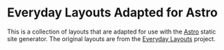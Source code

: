 # Everyday Layouts Adapted for Astro

This is a collection of layouts that are adapted for use with the
[Astro](https://astro.build) static site generator. The original layouts are
from the [Everyday Layouts](https://every-layout.dev) project.
